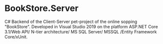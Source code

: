 # BookStore.Server
C# Backend of the Client-Server pet-project of the online sopping "BookStore". Developed in Visual Studio 2019 on the platform ASP.NET Core 3.1/Web API/ N-tier architecture/ MS SQL Server/ MSSQL /Entity Framework Core/xUnit.
